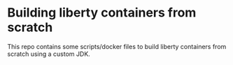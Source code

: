 # Building liberty containers from scratch

This repo contains some scripts/docker files to build liberty containers from scratch using a custom JDK.

